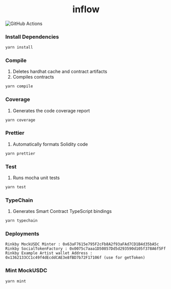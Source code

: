 # <h1 align="center"> inflow </h1>

![GitHub Actions](https://github.com/aegis-studio-dev/inflow/actions/workflows/node.js.yml/badge.svg)

### Install Dependencies

```sh
yarn install
```

### Compile

1. Deletes hardhat cache and contract artifacts
2. Compiles contracts

```sh
yarn compile
```

### Coverage

1. Generates the code coverage report

```sh
yarn coverage
```

### Prettier

1. Automatically formats Solidity code

```sh
yarn prettier
```

### Test

1. Runs mocha unit tests

```sh
yarn test
```

### TypeChain

1. Generates Smart Contract TypeScript bindings

```sh
yarn typechain
```

### Deployments 
```
Rinkby MockUSDC Minter : 0x63aF7615e795F2cFb8A2f93aFAd7CD1B4d35bA5c
Rinkby SocialTokenFactory : 0x0075c7aaa1D50857Dd5d293590d105f378A6f5Ff
Rinkby Example Artist wallet Address : 0x1362133CC1c49f4dEcddCAE3e8fBD7b72F17106f (use for getToken)
```


### Mint MockUSDC

```sh
yarn mint
```
